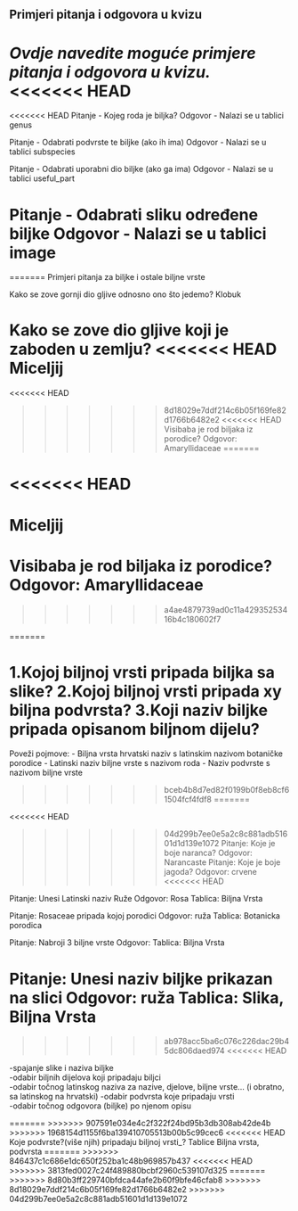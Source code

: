 ## Primjeri pitanja i odgovora u kvizu
_Ovdje navedite moguće primjere pitanja i odgovora u kvizu._  
<<<<<<< HEAD
=======

<<<<<<< HEAD
Pitanje - Kojeg roda je biljka?
Odgovor - Nalazi se u tablici genus

Pitanje - Odabrati podvrste te biljke (ako ih ima)
Odgovor - Nalazi se u tablici subspecies

Pitanje - Odabrati uporabni dio biljke (ako ga ima)
Odgovor - Nalazi se u tablici useful_part

Pitanje - Odabrati sliku određene biljke
Odgovor - Nalazi se u tablici image
=======


=======
Primjeri pitanja za biljke i ostale biljne vrste

Kako se zove gornji dio gljive odnosno ono što jedemo?
Klobuk


Kako se zove dio gljive koji je zaboden u zemlju?
<<<<<<< HEAD
Miceljij
=======
<<<<<<< HEAD
>>>>>>> 8d18029e7ddf214c6b05f169fe82d1766b6482e2
<<<<<<< HEAD
Visibaba je rod biljaka iz porodice? Odgovor: Amaryllidaceae
=======

<<<<<<< HEAD
=======
Miceljij
=======

Visibaba je rod biljaka iz porodice? Odgovor: Amaryllidaceae
=======
>>>>>>> a4ae4879739ad0c11a42935253416b4c180602f7

=======


1.Kojoj biljnoj vrsti pripada biljka sa slike?
2.Kojoj biljnoj vrsti pripada xy biljna podvrsta?
3.Koji naziv biljke pripada opisanom biljnom dijelu?
=======

Poveži pojmove:
    - Biljna vrsta hrvatski naziv s latinskim nazivom botaničke porodice
    - Latinski naziv biljne vrste s nazivom roda
    - Naziv podvrste s nazivom biljne vrste
>>>>>>> bceb4b8d7ed82f0199b0f8eb8cf61504fcf4fdf8
=======

<<<<<<< HEAD
>>>>>>> 04d299b7ee0e5a2c8c881adb51601d1d139e1072
Pitanje: Koje je boje naranca?
Odgovor: Narancaste
Pitanje: Koje je boje jagoda?
Odgovor: crvene
<<<<<<< HEAD

Pitanje: Unesi Latinski naziv Ruže
Odgovor: Rosa
Tablica: Biljna Vrsta

Pitanje: Rosaceae pripada kojoj porodici
Odgovor: ruža
Tablica: Botanicka porodica

Pitanje: Nabroji 3 biljne vrste
Odgovor: 
Tablica: Biljna Vrsta

Pitanje: Unesi naziv biljke prikazan na slici
Odgovor: ruža
Tablica: Slika, Biljna Vrsta
=======
>>>>>>> ab978acc5ba6c076c226dac29b45dc806daed974
<<<<<<< HEAD

<p>
-spajanje slike i naziva biljke </br>
-odabir biljnih dijelova koji pripadaju biljci</br>
-odabir točnog latinskog naziva za nazive, djelove, biljne vrste... (i obratno, sa latinskog na hrvatski)
-odabir podvrsta koje pripadaju vrsti</br>
-odabir točnog odgovora (biljke) po njenom opisu</br>
</p>
=======
>>>>>>> 907591e034e4c2f322f24bd95b3db308ab42de4b
>>>>>>> 1968154d1155f6ba139410705513b00b5c99cec6
<<<<<<< HEAD
Koje podvrste?(više njih) pripadaju biljnoj vrsti_? Tablice Biljna vrsta, podvrsta
=======
>>>>>>> 846437c1c686e1dc650f252ba1c48b969857b437
<<<<<<< HEAD
>>>>>>> 3813fed0027c24f489880bcbf2960c539107d325
=======
>>>>>>> 8d80b3ff229740bfdca44afe2b60f9bfe46cfab8
>>>>>>> 8d18029e7ddf214c6b05f169fe82d1766b6482e2
>>>>>>> 04d299b7ee0e5a2c8c881adb51601d1d139e1072
